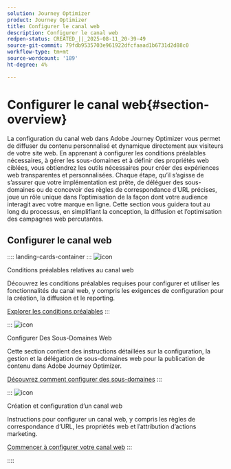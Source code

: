```yaml
---
solution: Journey Optimizer
product: Journey Optimizer
title: Configurer le canal web
description: Configurer le canal web
redpen-status: CREATED_||_2025-08-11_20-39-49
source-git-commit: 79fdb9535703e961922dfcfaaad1b6731d2d88c0
workflow-type: tm+mt
source-wordcount: '189'
ht-degree: 4%

---
```



# Configurer le canal web{#section-overview}

La configuration du canal web dans Adobe Journey Optimizer vous permet de diffuser du contenu personnalisé et dynamique directement aux visiteurs de votre site web. En apprenant à configurer les conditions préalables nécessaires, à gérer les sous-domaines et à définir des propriétés web ciblées, vous obtiendrez les outils nécessaires pour créer des expériences web transparentes et personnalisées. Chaque étape, qu’il s’agisse de s’assurer que votre implémentation est prête, de déléguer des sous-domaines ou de concevoir des règles de correspondance d’URL précises, joue un rôle unique dans l’optimisation de la façon dont votre audience interagit avec votre marque en ligne. Cette section vous guidera tout au long du processus, en simplifiant la conception, la diffusion et l’optimisation des campagnes web percutantes.

## Configurer le canal web

:::: landing-cards-container
:::
![icon](https://cdn.experienceleague.adobe.com/icons/book.svg)

Conditions préalables relatives au canal web

Découvrez les conditions préalables requises pour configurer et utiliser les fonctionnalités du canal web, y compris les exigences de configuration pour la création, la diffusion et le reporting.

[Explorer les conditions préalables](../using/web/web-prerequisites.md)
:::

:::
![icon](https://cdn.experienceleague.adobe.com/icons/gear.svg)

Configurer Des Sous-Domaines Web

Cette section contient des instructions détaillées sur la configuration, la gestion et la délégation de sous-domaines web pour la publication de contenu dans Adobe Journey Optimizer.

[Découvrez comment configurer des sous-domaines](../using/web/web-delegated-subdomains.md)
:::

:::
![icon](https://cdn.experienceleague.adobe.com/icons/circle-play.svg)

Création et configuration d’un canal web

Instructions pour configurer un canal web, y compris les règles de correspondance d’URL, les propriétés web et l’attribution d’actions marketing.

[Commencer à configurer votre canal web](../using/web/web-configuration.md)
:::

::::
